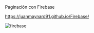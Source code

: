 Paginación con Firebase

https://juanmaynard91.github.io/Firebase/

![firebase](https://user-images.githubusercontent.com/74424452/124334305-137fe880-db6d-11eb-807f-40112359f7a4.jpg)
